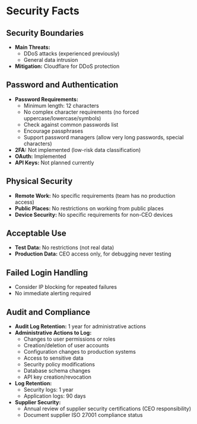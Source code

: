 # Security Facts

## Security Boundaries
- **Main Threats:**
  - DDoS attacks (experienced previously)
  - General data intrusion
- **Mitigation:** Cloudflare for DDoS protection

## Password and Authentication
- **Password Requirements:**
  - Minimum length: 12 characters
  - No complex character requirements (no forced uppercase/lowercase/symbols)
  - Check against common passwords list
  - Encourage passphrases
  - Support password managers (allow very long passwords, special characters)
- **2FA:** Not implemented (low-risk data classification)
- **OAuth:** Implemented
- **API Keys:** Not planned currently

## Physical Security
- **Remote Work:** No specific requirements (team has no production access)
- **Public Places:** No restrictions on working from public places
- **Device Security:** No specific requirements for non-CEO devices

## Acceptable Use
- **Test Data:** No restrictions (not real data)
- **Production Data:** CEO access only, for debugging never testing

## Failed Login Handling
- Consider IP blocking for repeated failures
- No immediate alerting required

## Audit and Compliance
- **Audit Log Retention:** 1 year for administrative actions
- **Administrative Actions to Log:**
  - Changes to user permissions or roles
  - Creation/deletion of user accounts
  - Configuration changes to production systems
  - Access to sensitive data
  - Security policy modifications
  - Database schema changes
  - API key creation/revocation
- **Log Retention:**
  - Security logs: 1 year
  - Application logs: 90 days
- **Supplier Security:**
  - Annual review of supplier security certifications (CEO responsibility)
  - Document supplier ISO 27001 compliance status